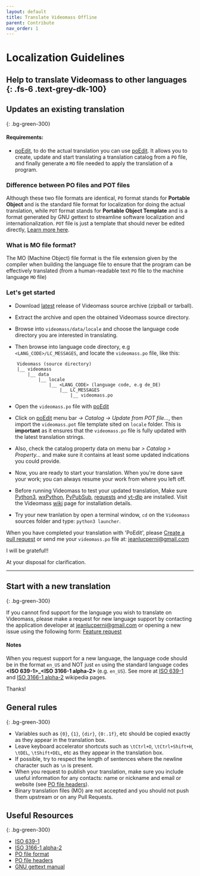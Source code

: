 ```yaml
---
layout: default
title: Translate Videomass Offline
parent: Contribute
nav_order: 1
---
```


# Localization Guidelines

Help to translate Videomass to other languages
{: .fs-6 .text-grey-dk-100}
-----------------

## Updates an existing translation
{: .bg-green-300}

#### Requirements:
- [poEdit](https://poedit.net/), to do the actual translation you can use [poEdit](https://poedit.net/). It allows you to create, update and start translating a translation catalog from a `PO` file, and finally generate a `MO` file needed to apply the translation of a program.

### Difference between PO files and POT files
Although these two file formats are identical, `PO` format stands for **Portable Object** and is the standard file format for localization for doing the actual translation, while `POT` format stands for **Portable Object Template** and is a format generated by GNU gettext to streamline software localization and internationalization. `POT` file is just a template that should never be edited directly, [Learn more here](https://www.gnu.org/software/gettext/manual/html_node/PO-Files.html).

### What is MO file format?
The MO (Machine Object) file format is the file extension given by the compiler when building the language file to ensure that the program can be effectively translated (from a human-readable text `PO` file to the machine language `MO` file)

### Let's get started
- Download [latest](https://github.com/jeanslack/Videomass/releases/latest) release of Videomass source archive (zipball or tarball).

- Extract the archive and open the obtained Videomass source directory.

- Browse into `videomass/data/locale` and choose the language code directory you are interested in translating.

- Then browse into language code directory, e.g `<LANG_CODE>/LC_MESSAGES`, and locate the `videomass.po` file, like this:

``` text
    Videomass (source directory)
    |__ videomass
        |__ data
            |__ locale
                |__ <LANG_CODE> (language code, e.g de_DE)
                    |__ LC_MESSAGES
                        |__ videomass.po
```
- Open the `videomass.po` file with [poEdit](https://poedit.net/) 

- Click on [poEdit](https://poedit.net/) menu bar *-> Catalog -> Update from POT file...*, then 
import the `videomass.pot` file template sited on `locale` folder. This is **important** as it 
ensures that the `videomass.po` file is fully updated with the latest translation strings.

- Also, check the catalog property data on menu bar *> Catalog > Property...*
and make sure it contains at least some updated indications you could provide.

- Now, you are ready to start your translation. When you're done save your work; 
you can always resume your work from where you left off.

- Before running Videomass to test your updated translation, Make sure 
[Python3](https://www.python.org/), [wxPython](https://www.wxpython.org/), 
[PyPubSub](https://pypubsub.readthedocs.io/en/v4.0.3/), [requests](https://docs.python-requests.org/en/master/) 
and [yt-dlp](https://youtube-dl.org/) are installed. Visit the Videomass 
[wiki](https://github.com/jeanslack/Videomass/wiki/Installing-dependencies) 
page for installation details. 

- Try your new tranlation by open a terminal window, `cd` on the `Videomass` 
sources folder and type: `python3 launcher`. 

When you have completed your translation with 'PoEdit', please [Create a pull 
request](https://github.com/jeanslack/Videomass/pulls) or send me your 
`videomass.po` file at: <jeanlucperni@gmail.com>   

I will be grateful!!

At your disposal for clarification.

-----------------

## Start with a new translation
{: .bg-green-300}

If you cannot find support for the language you wish to translate on Videomass, 
please make a request for new language support by contacting the application developer 
at <jeanlucperni@gmail.com> or opening a new issue using the following form: 
[Feature request](https://github.com/jeanslack/Videomass/issues/new?assignees=&labels=&projects=&template=feature_request.md&title=)

#### Notes
When you request support for a new language, the language code should be in the format `en_US` and NOT just `en` using the standard language codes **<ISO 639-1>_<ISO 3166-1 alpha-2>** (e.g. `en_US`). See more at [ISO 639-1](https://en.wikipedia.org/wiki/List_of_ISO_639-1_codes) and [ISO 3166-1 alpha-2](https://en.wikipedia.org/wiki/ISO_3166-1_alpha-2) wikipedia pages.

Thanks!


## General rules
{: .bg-green-300}

- Variables such as `{0}`, `{1}`, `{dir}`, `{0:.1f}`, etc should be copied exactly as they appear in the translation box.
- Leave keyboard accelerator shortcuts such as `\tCtrl+O`, `\tCtrl+Shift+H`, `\tDEL`, `\tShift+DEL`, etc as they appear in the translation box.
- If possible, try to respect the length of sentences where the newline character such as `\n` is present.
- When you request to publish your translation, make sure you include useful information for any contacts: name or nickname and email or website (see [PO file headers](https://www.gnu.org/software/gettext/manual/html_node/Header-Entry.html)).
- Binary translation files (MO) are not accepted and you should not push them upstream or on any Pull Requests.


## Useful Resources
{: .bg-green-300}
- [ISO 639-1](https://en.wikipedia.org/wiki/List_of_ISO_639-1_codes)
- [ISO 3166-1 alpha-2](https://en.wikipedia.org/wiki/ISO_3166-1_alpha-2)
- [PO file format](https://www.gnu.org/software/gettext/manual/html_node/PO-Files.html)
- [PO file headers](https://www.gnu.org/software/gettext/manual/html_node/Header-Entry.html)
- [GNU gettext manual](https://www.gnu.org/software/gettext/manual/html_node/index.html#SEC_Contents)




